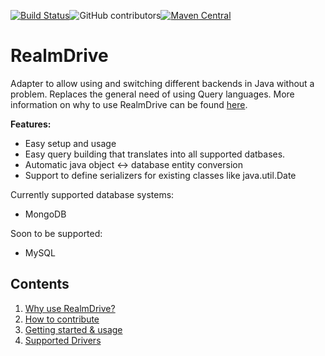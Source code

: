 [![Build Status](https://travis-ci.org/endrealm/RealmDrive.svg?branch=master)](https://travis-ci.org/endrealm/RealmDrive)![GitHub contributors](https://img.shields.io/github/contributors/endrealm/realmdrive.svg)[![Maven Central](https://img.shields.io/maven-central/v/net.endrealm/realm-drive.svg?label=Maven%20Central)](https://search.maven.org/search?q=g:%22net.endrealm%22%20AND%20a:%22realm-drive%22)
# RealmDrive
Adapter to allow using and switching different backends in Java without a problem. Replaces the general need of using Query languages. More information on why to use RealmDrive can be found [here](https://github.com/endrealm/RealmDrive/blob/master/docs/why.md#why-to-use-realmdrive).

**Features:**
 - Easy setup and usage
 - Easy query building that translates into all supported datbases.
 - Automatic java object <-> database entity conversion
 - Support to define serializers for existing classes like java.util.Date

Currently supported database systems:
 - MongoDB
 
 Soon to be supported:
 - MySQL
 
## Contents
1. [Why use RealmDrive?](https://github.com/endrealm/RealmDrive/blob/master/docs/why.md#why-to-use-realmdrive)
2. [How to contribute](https://github.com/endrealm/RealmDrive/blob/master/CONTRIBUTING.md#contributing)
3. [Getting started & usage](https://github.com/endrealm/RealmDrive/blob/master/docs/usage.md)
4. [Supported Drivers](https://github.com/endrealm/RealmDrive/blob/master/docs/driver-support.md)
